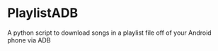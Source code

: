 # PlaylistADB
A python script to download songs in a playlist file off of your Android phone via ADB
